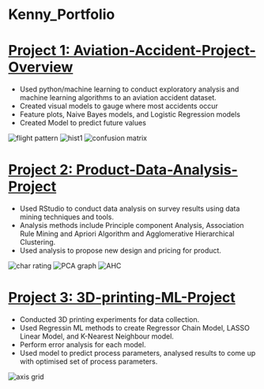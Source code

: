 # Kenny_Portfolio

# [Project 1: Aviation-Accident-Project-Overview](https://github.com/lamyijiekenny/Aviation-Accident-Project)
* Used python/machine learning to conduct exploratory analysis and machine learning algorithms to an aviation accident dataset.
* Created visual models to gauge where most accidents occur
* Feature plots, Naive Bayes models, and Logistic Regression models 
* Created Model to predict future values

![flight pattern](https://user-images.githubusercontent.com/81230680/159574875-9f86d53e-3ffc-48b1-80b3-1598a728b6c7.png)
![hist1](https://user-images.githubusercontent.com/81230680/159574888-91c37b48-67ac-4ad2-aea6-6b196840efdd.jpg)
![confusion matrix](https://user-images.githubusercontent.com/81230680/159574905-1fd9c4c1-8be7-4d55-9638-4a8089e1e12d.png)




# [Project 2: Product-Data-Analysis-Project](https://github.com/lamyijiekenny/Product-Data-Analysis-Project)
* Used RStudio to conduct data analysis on survey results using data mining techniques and tools.
* Analysis methods include Principle component Analysis, Association Rule Mining and Apriori Algorithm and Agglomerative Hierarchical Clustering.
* Used analysis to propose new design and pricing for product.

![char rating](https://user-images.githubusercontent.com/81230680/159575755-58d9d266-c3fd-4bb9-867b-f0f7f02a4348.png)
![PCA graph](https://user-images.githubusercontent.com/81230680/159575763-827b77f0-88c2-4bb1-adc8-b9f6864a78ab.jpg)
![AHC](https://user-images.githubusercontent.com/81230680/159575766-6d295575-3568-4f72-ada8-aaff1fdbd94d.png)



# [Project 3: 3D-printing-ML-Project](https://github.com/lamyijiekenny/3D-printing-ML-Project)
* Conducted 3D printing experiments for data collection.
* Used Regressin ML methods to create Regressor Chain Model, LASSO Linear Model, and K-Nearest Neighbour model.
* Perform error analysis for each model.
* Used model to predict process parameters, analysed results to come up with optimised set of process parameters.

![axis grid](https://user-images.githubusercontent.com/81230680/159576570-ee3a190b-48e6-45e4-82f7-aded9142efdd.png)



